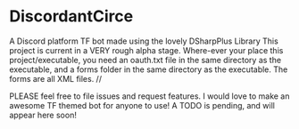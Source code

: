 # DiscordantCirce
A Discord platform TF bot made using the lovely DSharpPlus Library
This project is current in a VERY rough alpha stage.
Where-ever your place this project/executable, you need an oauth.txt file in the same directory as the executable, and a 
forms folder in the same directory as the executable. 
The forms are all XML files.
//</Form>

PLEASE feel free to file issues and request features.
I would love to make an awesome TF themed bot for anyone to use!
A TODO is pending, and will appear here soon!

